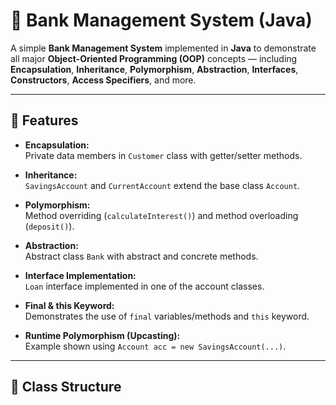 # 🏦 Bank Management System (Java)

A simple **Bank Management System** implemented in **Java** to demonstrate all major **Object-Oriented Programming (OOP)** concepts — including **Encapsulation**, **Inheritance**, **Polymorphism**, **Abstraction**, **Interfaces**, **Constructors**, **Access Specifiers**, and more.

---

## 🚀 Features

- **Encapsulation:**  
  Private data members in `Customer` class with getter/setter methods.

- **Inheritance:**  
  `SavingsAccount` and `CurrentAccount` extend the base class `Account`.

- **Polymorphism:**  
  Method overriding (`calculateInterest()`) and method overloading (`deposit()`).

- **Abstraction:**  
  Abstract class `Bank` with abstract and concrete methods.

- **Interface Implementation:**  
  `Loan` interface implemented in one of the account classes.

- **Final & this Keyword:**  
  Demonstrates the use of `final` variables/methods and `this` keyword.

- **Runtime Polymorphism (Upcasting):**  
  Example shown using `Account acc = new SavingsAccount(...)`.

---

## 🧩 Class Structure

